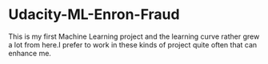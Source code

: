 # Udacity-ML-Enron-Fraud
This is my first Machine Learning project and the learning curve rather grew a lot from here.I prefer to work in these kinds of project quite often that can enhance me.
